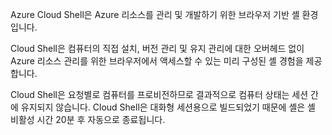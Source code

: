 Azure Cloud Shell은 Azure 리소스를 관리 및 개발하기 위한 브라우저 기반 셸 환경입니다.

Cloud Shell은 컴퓨터의 직접 설치, 버전 관리 및 유지 관리에 대한 오버헤드 없이 Azure 리소스 관리를 위한 브라우저에서 액세스할 수 있는 미리 구성된 셸 경험을 제공합니다.

Cloud Shell은 요청별로 컴퓨터를 프로비전하므로 결과적으로 컴퓨터 상태는 세션 간에 유지되지 않습니다. Cloud Shell은 대화형 세션용으로 빌드되었기 때문에 셸은 셸 비활성 시간 20분 후 자동으로 종료됩니다.